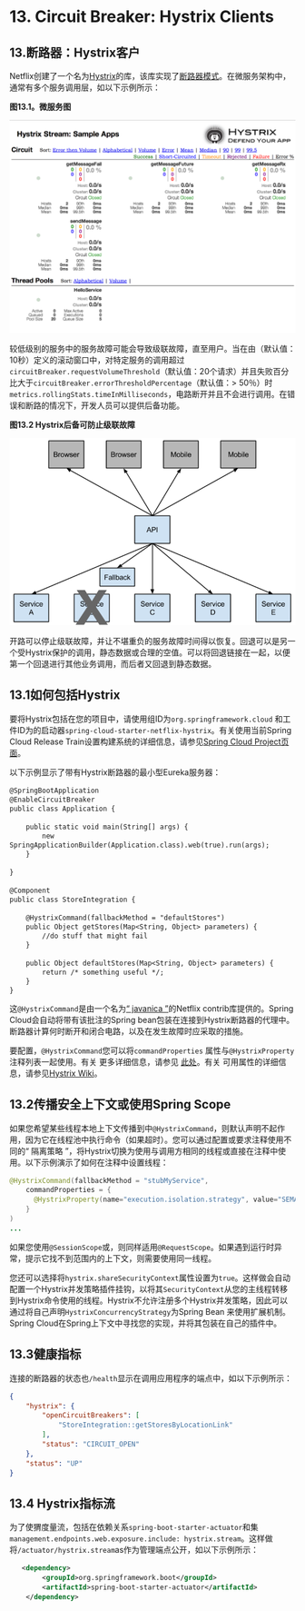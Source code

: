 # 13. Circuit Breaker: Hystrix Clients

## 13.断路器：Hystrix客户

Netflix创建了一个名为[Hystrix](https://github.com/Netflix/Hystrix)的库，该库实现了[断路器模式](https://martinfowler.com/bliki/CircuitBreaker.html)。在微服务架构中，通常有多个服务调用层，如以下示例所示：

**图13.1。微服务图**

![Hystrix](../images/Hystrix.png)



较低级别的服务中的服务故障可能会导致级联故障，直至用户。当在由（默认值：10秒）定义的滚动窗口中，对特定服务的调用超过`circuitBreaker.requestVolumeThreshold`（默认值：20个请求）并且失败百分比大于`circuitBreaker.errorThresholdPercentage`（默认值：> 50％）时`metrics.rollingStats.timeInMilliseconds`，电路断开并且不会进行调用。在错误和断路的情况下，开发人员可以提供后备功能。

**图13.2 Hystrix后备可防止级联故障**

![HystrixFallback](../images/HystrixFallback.png)



开路可以停止级联故障，并让不堪重负的服务故障时间得以恢复。回退可以是另一个受Hystrix保护的调用，静态数据或合理的空值。可以将回退链接在一起，以便第一个回退进行其他业务调用，而后者又回退到静态数据。

## 13.1如何包括Hystrix

要将Hystrix包括在您的项目中，请使用组ID为`org.springframework.cloud` 和工件ID为的启动器`spring-cloud-starter-netflix-hystrix`。有关使用当前Spring Cloud Release Train设置构建系统的详细信息，请参见[Spring Cloud Project页面](https://projects.spring.io/spring-cloud/)。

以下示例显示了带有Hystrix断路器的最小型Eureka服务器：

```
@SpringBootApplication
@EnableCircuitBreaker
public class Application {

    public static void main(String[] args) {
        new SpringApplicationBuilder(Application.class).web(true).run(args);
    }

}

@Component
public class StoreIntegration {

    @HystrixCommand(fallbackMethod = "defaultStores")
    public Object getStores(Map<String, Object> parameters) {
        //do stuff that might fail
    }

    public Object defaultStores(Map<String, Object> parameters) {
        return /* something useful */;
    }
}
```

这`@HystrixCommand`是由一个名为[“ javanica ”](https://github.com/Netflix/Hystrix/tree/master/hystrix-contrib/hystrix-javanica)的Netflix contrib库提供的。Spring Cloud会自动将带有该批注的Spring bean包装在连接到Hystrix断路器的代理中。断路器计算何时断开和闭合电路，以及在发生故障时应采取的措施。

要配置，`@HystrixCommand`您可以将`commandProperties` 属性与`@HystrixProperty`注释列表一起使用。有关 更多详细信息，请参见 [此处](https://github.com/Netflix/Hystrix/tree/master/hystrix-contrib/hystrix-javanica#configuration)。有关 可用属性的详细信息，请参见[Hystrix Wiki](https://github.com/Netflix/Hystrix/wiki/Configuration)。

## 13.2传播安全上下文或使用Spring Scope

如果您希望某些线程本地上下文传播到中`@HystrixCommand`，则默认声明不起作用，因为它在线程池中执行命令（如果超时）。您可以通过配置或要求注释使用不同的“ 隔离策略 ”，将Hystrix切换为使用与调用方相同的线程或直接在注释中使用。以下示例演示了如何在注释中设置线程：

```java
@HystrixCommand(fallbackMethod = "stubMyService",
    commandProperties = {
      @HystrixProperty(name="execution.isolation.strategy", value="SEMAPHORE")
    }
)
...
```

如果您使用`@SessionScope`或，则同样适用`@RequestScope`。如果遇到运行时异常，提示它找不到范围内的上下文，则需要使用同一线程。

您还可以选择将`hystrix.shareSecurityContext`属性设置为`true`。这样做会自动配置一个Hystrix并发策略插件挂钩，以将其`SecurityContext`从您的主线程转移到Hystrix命令使用的线程。Hystrix不允许注册多个Hystrix并发策略，因此可以通过将自己声明`HystrixConcurrencyStrategy`为Spring Bean 来使用扩展机制。Spring Cloud在Spring上下文中寻找您的实现，并将其包装在自己的插件中。

## 13.3健康指标

连接的断路器的状态也`/health`显示在调用应用程序的端点中，如以下示例所示：

```json
{
    "hystrix": {
        "openCircuitBreakers": [
            "StoreIntegration::getStoresByLocationLink"
        ],
        "status": "CIRCUIT_OPEN"
    },
    "status": "UP"
}
```

## 13.4 Hystrix指标流

为了使猬度量流，包括在依赖关系`spring-boot-starter-actuator`和集 `management.endpoints.web.exposure.include: hystrix.stream`。这样做将`/actuator/hystrix.stream`as作为管理端点公开，如以下示例所示：

```xml
   <dependency>
        <groupId>org.springframework.boot</groupId>
        <artifactId>spring-boot-starter-actuator</artifactId>
    </dependency>
```
